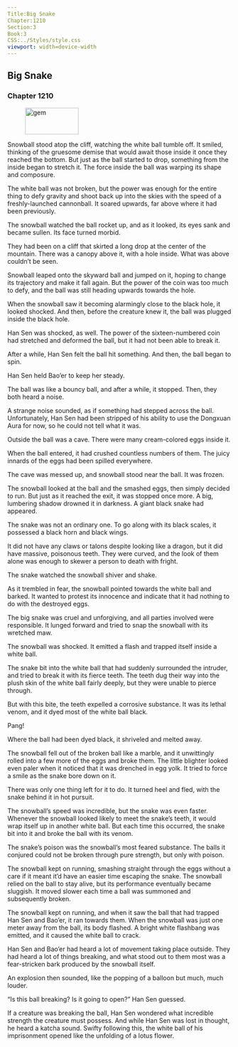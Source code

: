 ```yaml
---
Title:Big Snake 
Chapter:1210 
Section:3 
Book:3 
CSS:../Styles/style.css 
viewport: width=device-width
---
```

  
## Big Snake
### Chapter 1210
  
<figure>
	<img src="../Images/gem.gif" alt="gem" id="gem" width="120" height="60" />
</figure>
  

  
Snowball stood atop the cliff, watching the white ball tumble off. It smiled, thinking of the gruesome demise that would await those inside it once they reached the bottom. But just as the ball started to drop, something from the inside began to stretch it. The force inside the ball was warping its shape and composure.

The white ball was not broken, but the power was enough for the entire thing to defy gravity and shoot back up into the skies with the speed of a freshly-launched cannonball. It soared upwards, far above where it had been previously.

The snowball watched the ball rocket up, and as it looked, its eyes sank and became sullen. Its face turned morbid.

They had been on a cliff that skirted a long drop at the center of the mountain. There was a canopy above it, with a hole inside. What was above couldn’t be seen.

Snowball leaped onto the skyward ball and jumped on it, hoping to change its trajectory and make it fall again. But the power of the coin was too much to defy, and the ball was still heading upwards towards the hole.

When the snowball saw it becoming alarmingly close to the black hole, it looked shocked. And then, before the creature knew it, the ball was plugged inside the black hole.

Han Sen was shocked, as well. The power of the sixteen-numbered coin had stretched and deformed the ball, but it had not been able to break it.

After a while, Han Sen felt the ball hit something. And then, the ball began to spin.

Han Sen held Bao’er to keep her steady.

The ball was like a bouncy ball, and after a while, it stopped. Then, they both heard a noise.

A strange noise sounded, as if something had stepped across the ball. Unfortunately, Han Sen had been stripped of his ability to use the Dongxuan Aura for now, so he could not tell what it was.

Outside the ball was a cave. There were many cream-colored eggs inside it.

When the ball entered, it had crushed countless numbers of them. The juicy innards of the eggs had been spilled everywhere.

The cave was messed up, and snowball stood near the ball. It was frozen.

The snowball looked at the ball and the smashed eggs, then simply decided to run. But just as it reached the exit, it was stopped once more. A big, lumbering shadow drowned it in darkness. A giant black snake had appeared.

The snake was not an ordinary one. To go along with its black scales, it possessed a black horn and black wings.

It did not have any claws or talons despite looking like a dragon, but it did have massive, poisonous teeth. They were curved, and the look of them alone was enough to skewer a person to death with fright.

The snake watched the snowball shiver and shake.

As it trembled in fear, the snowball pointed towards the white ball and barked. It wanted to protest its innocence and indicate that it had nothing to do with the destroyed eggs.

The big snake was cruel and unforgiving, and all parties involved were responsible. It lunged forward and tried to snap the snowball with its wretched maw.

The snowball was shocked. It emitted a flash and trapped itself inside a white ball.

The snake bit into the white ball that had suddenly surrounded the intruder, and tried to break it with its fierce teeth. The teeth dug their way into the plush skin of the white ball fairly deeply, but they were unable to pierce through.

But with this bite, the teeth expelled a corrosive substance. It was its lethal venom, and it dyed most of the white ball black.

Pang!

Where the ball had been dyed black, it shriveled and melted away.

The snowball fell out of the broken ball like a marble, and it unwittingly rolled into a few more of the eggs and broke them. The little blighter looked even paler when it noticed that it was drenched in egg yolk. It tried to force a smile as the snake bore down on it.

There was only one thing left for it to do. It turned heel and fled, with the snake behind it in hot pursuit.

The snowball’s speed was incredible, but the snake was even faster. Whenever the snowball looked likely to meet the snake’s teeth, it would wrap itself up in another white ball. But each time this occurred, the snake bit into it and broke the ball with its venom.

The snake’s poison was the snowball’s most feared substance. The balls it conjured could not be broken through pure strength, but only with poison.

The snowball kept on running, smashing straight through the eggs without a care if it meant it’d have an easier time escaping the snake. The snowball relied on the ball to stay alive, but its performance eventually became sluggish. It moved slower each time a ball was summoned and subsequently broken.

The snowball kept on running, and when it saw the ball that had trapped Han Sen and Bao’er, it ran towards them. When the snowball was just one meter away from the ball, its body flashed. A bright white flashbang was emitted, and it caused the white ball to crack.

Han Sen and Bao’er had heard a lot of movement taking place outside. They had heard a lot of things breaking, and what stood out to them most was a fear-stricken bark produced by the snowball itself.

An explosion then sounded, like the popping of a balloon but much, much louder.

“Is this ball breaking? Is it going to open?” Han Sen guessed.

If a creature was breaking the ball, Han Sen wondered what incredible strength the creature must possess. And while Han Sen was lost in thought, he heard a katcha sound. Swifty following this, the white ball of his imprisonment opened like the unfolding of a lotus flower.